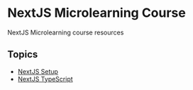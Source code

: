 # NextJS Microlearning Course

NextJS Microlearning course resources


## Topics

- [NextJS Setup](./topics/nextjs-setup/)
- [NextJS TypeScript](./topics/nextjs-typescript/)
